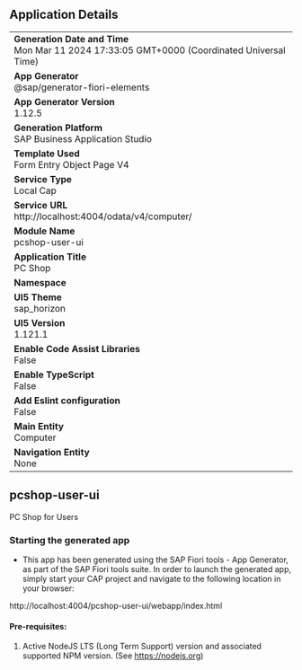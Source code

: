 ## Application Details
|               |
| ------------- |
|**Generation Date and Time**<br>Mon Mar 11 2024 17:33:05 GMT+0000 (Coordinated Universal Time)|
|**App Generator**<br>@sap/generator-fiori-elements|
|**App Generator Version**<br>1.12.5|
|**Generation Platform**<br>SAP Business Application Studio|
|**Template Used**<br>Form Entry Object Page V4|
|**Service Type**<br>Local Cap|
|**Service URL**<br>http://localhost:4004/odata/v4/computer/
|**Module Name**<br>pcshop-user-ui|
|**Application Title**<br>PC Shop|
|**Namespace**<br>|
|**UI5 Theme**<br>sap_horizon|
|**UI5 Version**<br>1.121.1|
|**Enable Code Assist Libraries**<br>False|
|**Enable TypeScript**<br>False|
|**Add Eslint configuration**<br>False|
|**Main Entity**<br>Computer|
|**Navigation Entity**<br>None|

## pcshop-user-ui

PC Shop for Users

### Starting the generated app

-   This app has been generated using the SAP Fiori tools - App Generator, as part of the SAP Fiori tools suite.  In order to launch the generated app, simply start your CAP project and navigate to the following location in your browser:

http://localhost:4004/pcshop-user-ui/webapp/index.html

#### Pre-requisites:

1. Active NodeJS LTS (Long Term Support) version and associated supported NPM version.  (See https://nodejs.org)


